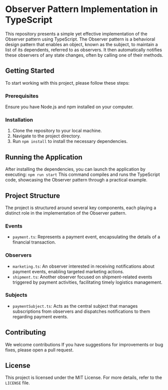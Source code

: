 # Observer Pattern Implementation in TypeScript

This repository presents a simple yet effective implementation of the Observer pattern using TypeScript. The Observer pattern is a behavioral design pattern that enables an object, known as the subject, to maintain a list of its dependents, referred to as observers. It then automatically notifies these observers of any state changes, often by calling one of their methods.

## Getting Started

To start working with this project, please follow these steps:

### Prerequisites

Ensure you have Node.js and npm installed on your computer.

### Installation

1. Clone the repository to your local machine.
2. Navigate to the project directory.
3. Run `npm install` to install the necessary dependencies.

## Running the Application

After installing the dependencies, you can launch the application by executing: `npm run start`
This command compiles and runs the TypeScript code, showcasing the Observer pattern through a practical example.

## Project Structure

The project is structured around several key components, each playing a distinct role in the implementation of the Observer pattern.

### Events

- `payment.ts`: Represents a payment event, encapsulating the details of a financial transaction.

### Observers

- `marketing.ts`: An observer interested in receiving notifications about payment events, enabling targeted marketing actions.
- `shipment.ts`: Another observer focused on shipment-related events triggered by payment activities, facilitating timely logistics management.

### Subjects

- `paymentSubject.ts`: Acts as the central subject that manages subscriptions from observers and dispatches notifications to them regarding payment events.

## Contributing

We welcome contributions If you have suggestions for improvements or bug fixes, please open a pull request.

## License

This project is licensed under the MIT License. For more details, refer to the `LICENSE` file.

